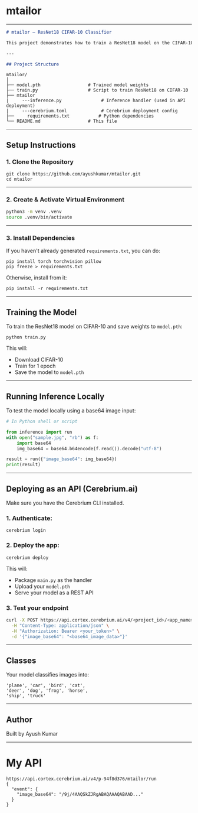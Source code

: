 # mtailor


---

```markdown
# mtailor — ResNet18 CIFAR-10 Classifier

This project demonstrates how to train a ResNet18 model on the CIFAR-10 dataset using PyTorch and then serve it as an inference API that accepts base64-encoded images.

---

## Project Structure

```
```
mtailor/
│
├── model.pth                  # Trained model weights
├── train.py                   # Script to train ResNet18 on CIFAR-10
├── mtailor
|     ---inference.py               # Inference handler (used in API deployment)
|     ---cerebrium.toml             # Cerebrium deployment config
├──     requirements.txt           # Python dependencies
└── README.md                  # This file

````

---

## Setup Instructions

### 1. Clone the Repository

```
git clone https://github.com/ayushkumar/mtailor.git
cd mtailor
````

---

### 2. Create & Activate Virtual Environment

```bash
python3 -m venv .venv
source .venv/bin/activate
```

---

### 3. Install Dependencies

If you haven't already generated `requirements.txt`, you can do:

```
pip install torch torchvision pillow
pip freeze > requirements.txt
```

Otherwise, install from it:

```
pip install -r requirements.txt
```

---

## Training the Model

To train the ResNet18 model on CIFAR-10 and save weights to `model.pth`:

```
python train.py
```

This will:

* Download CIFAR-10
* Train for 1 epoch
* Save the model to `model.pth`

---

## Running Inference Locally

To test the model locally using a base64 image input:

```python
# In Python shell or script

from inference import run
with open("sample.jpg", "rb") as f:
    import base64
    img_base64 = base64.b64encode(f.read()).decode("utf-8")

result = run({"image_base64": img_base64})
print(result)
```

---

## Deploying as an API (Cerebrium.ai)

Make sure you have the Cerebrium CLI installed.

### 1. Authenticate:

```
cerebrium login
```

### 2. Deploy the app:

```
cerebrium deploy
```

This will:

* Package `main.py` as the handler
* Upload your `model.pth`
* Serve your model as a REST API

### 3. Test your endpoint

```bash
curl -X POST https://api.cortex.cerebrium.ai/v4/<project_id>/<app_name>/run \
  -H "Content-Type: application/json" \
  -H "Authorization: Bearer <your_token>" \
  -d '{"image_base64": "<base64_image_data>"}'
```

---

## Classes

Your model classifies images into:

```
'plane', 'car', 'bird', 'cat',
'deer', 'dog', 'frog', 'horse',
'ship', 'truck'
```

---

## Author

Built by Ayush Kumar

---

# My API

```
https://api.cortex.cerebrium.ai/v4/p-94f8d376/mtailor/run
{
  "event": {
    "image_base64": "/9j/4AAQSkZJRgABAQAAAQABAAD..."
  }
}

```
